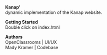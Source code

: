 **Kanap'**<br/>
dynamic implementation of the Kanap website.

**Getting Started**<br/>
Double click on index.html

**Authors**<br/>
OpenClassrooms | UI/UX <br/>
Mady Kramer | Codebase
